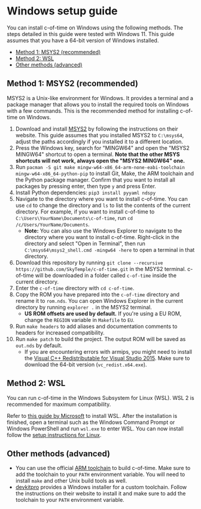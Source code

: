 # Windows setup guide

You can install c-of-time on Windows using the following methods. The steps detailed in this guide were tested with Windows 11. This guide assumes that you have a 64-bit version of Windows installed.

- [Method 1: MSYS2 (recommended)](#method-1-msys2-recommended)
- [Method 2: WSL](#method-2-wsl)
- [Other methods (advanced)](#other-methods-advanced)

## Method 1: MSYS2 (recommended)

MSYS2 is a Unix-like environment for Windows. It provides a terminal and a package manager that allows you to install the required tools on Windows with a few commands. This is the recommended method for installing c-of-time on Windows.

1. Download and install [MSYS2](https://www.msys2.org/wiki/MSYS2-installation/) by following the instructions on their website. This guide assumes that you installed MSYS2 to `C:\msys64`, adjust the paths accordingly if you installed it to a different location.
2. Press the Windows key, search for "MINGW64" and open the "MSYS2 MINGW64" shortcut to open a terminal. **Note that the other MSYS shortcuts will not work, always open the "MSYS2 MINGW64" one.**
3. Run `pacman -S git make mingw-w64-x86_64-arm-none-eabi-toolchain mingw-w64-x86_64-python-pip` to install Git, Make, the ARM toolchain and the Python package manager. Confirm that you want to install all packages by pressing enter, then type `y` and press Enter.
4. Install Python dependencies: `pip3 install pyyaml ndspy`
5. Navigate to the directory where you want to install c-of-time. You can use `cd` to change the directory and `ls` to list the contents of the current directory. For example, if you want to install c-of-time to `C:\Users\YourName\Documents\c-of-time`, run `cd /c/Users/YourName/Documents`.
    - **Note:** You can also use the Windows Explorer to navigate to the directory where you want to install c-of-time. Right-click in the directory and select "Open in Terminal", then run `C:\msys64\msys2_shell.cmd -mingw64 -here` to open a terminal in that directory.
6. Download this repository by running `git clone --recursive https://github.com/SkyTemple/c-of-time.git` in the MSYS2 terminal. c-of-time will be downloaded in a folder called `c-of-time` inside the current directory.
7. Enter the `c-of-time` directory with `cd c-of-time`.
8. Copy the ROM you have prepared into the `c-of-time` directory and rename it to `rom.nds`. You can open Windows Explorer in the current directory by running `explorer .` in the MSYS2 terminal.
    - **US ROM offsets are used by default.** If you're using a EU ROM, change the `REGION` variable in `Makefile` to `EU`.
9. Run `make headers` to add aliases and documentation comments to headers for increased compatibility.
10. Run `make patch` to build the project. The output ROM will be saved as `out.nds` by default.
    - If you are encountering errors with armips, you might need to install the [Visual C++ Redistributable for Visual Studio 2015](https://www.microsoft.com/en-US/download/details.aspx?id=48145). Make sure to download the 64-bit version (`vc_redist.x64.exe`).

## Method 2: WSL

You can run c-of-time in the Windows Subsystem for Linux (WSL). WSL 2 is recommended for maximum compatibility.

Refer to [this guide by Microsoft](https://learn.microsoft.com/en-us/windows/wsl/install) to install WSL. After the installation is finished, open a terminal such as the Windows Command Prompt or Windows PowerShell and run `wsl.exe` to enter WSL. You can now install follow the [setup instructions for Linux](./install_linux.md).

## Other methods (advanced)

- You can use the official [ARM toolchain](https://developer.arm.com/downloads/-/arm-gnu-toolchain-downloads) to build c-of-time. Make sure to add the toolchain to your `PATH` environment variable. You will need to install `make` and other Unix build tools as well.
- [devkitpro](https://devkitpro.org/wiki/Getting_Started) provides a Windows installer for a custom toolchain. Follow the instructions on their website to install it and make sure to add the toolchain to your `PATH` environment variable.
